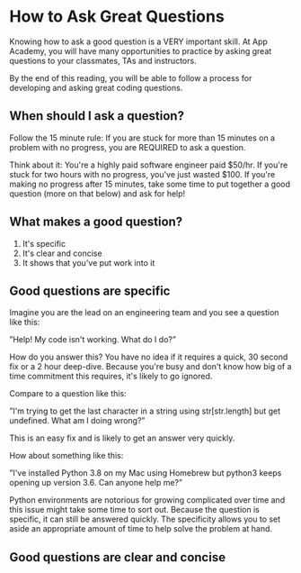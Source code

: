# How to Ask Great Questions

Knowing how to ask a good question is a VERY important skill. At App Academy, you will have many opportunities to practice by asking great questions to your classmates, TAs and instructors.

By the end of this reading, you will be able to follow a process for developing and asking great coding questions.

## When should I ask a question?

Follow the 15 minute rule: If you are stuck for more than 15 minutes on a problem with no progress, you are REQUIRED to ask a question.

Think about it: You're a highly paid software engineer paid $50/hr. If you're stuck for two hours with no progress, you've just wasted $100. If you're making no progress after 15 minutes, take some time to put together a good question (more on that below) and ask for help!


## What makes a good question?

1. It's specific
2. It's clear and concise
3. It shows that you've put work into it


## Good questions are specific

Imagine you are the lead on an engineering team and you see a question like this:

”Help! My code isn't working. What do I do?”

How do you answer this? You have no idea if it requires a quick, 30 second fix or a 2 hour deep-dive. Because you're busy and don't know how big of a time commitment this requires, it's likely to go ignored.

Compare to a question like this:

”I'm trying to get the last character in a string using str[str.length] but get undefined. What am I doing wrong?”

This is an easy fix and is likely to get an answer very quickly.

How about something like this:

”I've installed Python 3.8 on my Mac using Homebrew but python3 keeps opening up version 3.6. Can anyone help me?”

Python environments are notorious for growing complicated over time and this issue might take some time to sort out. Because the question is specific, it can still be answered quickly. The specificity allows you to set aside an appropriate amount of time to help solve the problem at hand.

## Good questions are clear and concise

